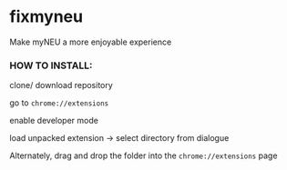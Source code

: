 fixmyneu
========

Make myNEU a more enjoyable experience

<h3> HOW TO INSTALL: </h3>

clone/ download repository

go to <code>chrome://extensions</code>

enable developer mode

load unpacked extension -> select directory from dialogue

Alternately, drag and drop the folder into the <code>chrome://extensions</code> page
